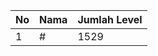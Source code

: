| No | Nama            | Jumlah Level |
|----|-----------------|--------------|
| 1  | #    |    1529        |

